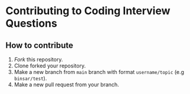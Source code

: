# Contributing to Coding Interview Questions

## How to contribute
1. _Fork_ this repository.
2. Clone forked your repository.
3. Make a new branch from `main` branch with format `username/topic` (e.g `binsar/test`).
4. Make a new pull request from your branch.
